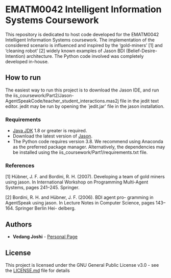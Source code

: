 # EMATM0042 Intelligent Information Systems Coursework
This repository is dedicated to host code developed for the EMATM0042 Intelligent Information Systems coursework. The implementation of the considered  scenario is influenced and inspired by the ‘gold-miners’ [1] and ‘cleaning robot’ [2] widely known examples of Jason BDI (Belief-Desire-Intention) architecture. The Python code involved was completely developed in-house.

## How to run
The easiest way to run this project is to download the Jason IDE, and run the iis_coursework/Part2/Jason-AgentSpeakCode/teacher_student_interactions.mas2j file in the jedit text editor. jedit may be run by opening the `jedit.jar' file in the jason installation.

### Requirements
- [Java JDK](https://www.oracle.com/uk/java/technologies/javase-downloads.html) 1.8 or greater is required.
- Download the latest version of [Jason](https://sourceforge.net/projects/jason/).
- The Python code requires version 3.8. We recommend using Anaconda as the preferred package manager. Alternatively, the dependencies may be installed using the iis_coursework/Part1/requirements.txt file.

### References
[1] Hübner, J. F. and Bordini, R. H. (2007). Developing a team of gold miners using jason. In International Workshop on Programming Multi-Agent Systems, pages 241–245. Springer. 

[2] Bordini, R. H. and Hübner, J. F. (2006). BDI agent pro- gramming in AgentSpeak using jason. In Lecture Notes in Computer Science, pages 143–164. Springer Berlin Hei- delberg.

## Authors

* **Vedang Joshi**  - [Personal Page](https://vedang-joshi.github.io)

## License

This project is licensed under the GNU General Public License v3.0 - see the [LICENSE.md](LICENSE.md) file for details
